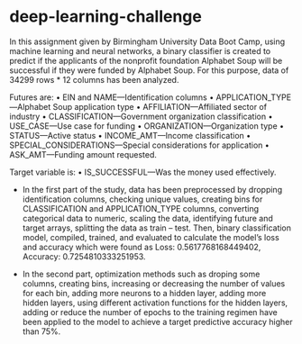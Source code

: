 # deep-learning-challenge

In this assignment given by Birmingham University Data Boot Camp, using machine learning and neural networks, a binary classifier is created to predict if the applicants of the nonprofit foundation Alphabet Soup will be successful if they were funded by Alphabet Soup. For this purpose, data of 34299 rows * 12 columns has been analyzed. 

Futures are:
•	EIN and NAME—Identification columns
•	APPLICATION_TYPE—Alphabet Soup application type
•	AFFILIATION—Affiliated sector of industry
•	CLASSIFICATION—Government organization classification
•	USE_CASE—Use case for funding
•	ORGANIZATION—Organization type
•	STATUS—Active status
•	INCOME_AMT—Income classification
•	SPECIAL_CONSIDERATIONS—Special considerations for application
•	ASK_AMT—Funding amount requested.

Target variable is:
•	IS_SUCCESSFUL—Was the money used effectively.

 - In the first part of the study, data has been preprocessed by dropping identification columns, checking unique values, creating bins for CLASSIFICATION and APPLICATION_TYPE columns, converting categorical data to numeric, scaling the data, identifying future and target arrays, splitting the data as train – test.  Then, binary classification model, compiled, trained, and evaluated to calculate the model’s loss and accuracy which were found as Loss: 0.5617768168449402, Accuracy: 0.7254810333251953.

 - In the second part, optimization methods such as droping some columns, creating bins, increasing or decreasing the number of values for each bin, adding more neurons to a hidden layer, adding more hidden layers, using different activation functions for the hidden layers, adding or reduce the number of epochs to the training regimen have been applied to the model to achieve a target predictive accuracy higher than 75%. 




